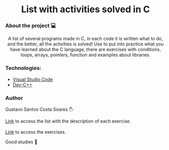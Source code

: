 
<h1 align="center">List with activities solved in C </h1>
  
  
### About the project 💻
<p align="center">A list of several programs made in C, in each code it is written what to do, and the better, all the activities is solved! Use to put into practice what you have learned about the C language, there are exercises with conditions, loops, arrays, pointers, function and  examples about libraries. </p>

### Technologies:

- [Visual Studio Code](https://code.visualstudio.com/)
- [Dev-C++](https://sourceforge.net/projects/orwelldevcpp/)



### Author
Gustavo Santos Costa Soares 🖐️


[Link](https://github.com/Poitt/C-Language/blob/main/List%20with%20all%20exercises%20-%20C.pdf) to access the list with the description of each exercise.
<br/><br/>
[Link](https://github.com/Poitt/C-Language/tree/main/Files) to access the exercises. 


Good studies 📒
